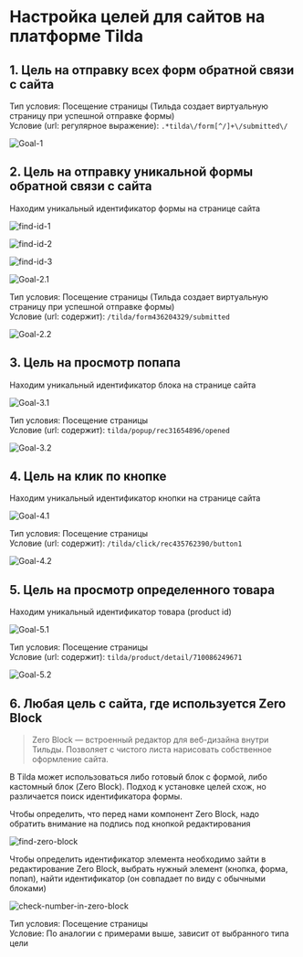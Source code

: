 # Настройка целей для сайтов на платформе Tilda  

## 1. Цель на отправку всех форм обратной связи с сайта  

Тип условия: Посещение страницы (Тильда создает виртуальную страницу при успешной отправке формы)  
Условие (url: регулярное выражение): ```.*tilda\/form[^/]+\/submitted\/```  

![Goal-1](https://github.com/belousovD/goals-on-tilda_ctx/blob/main/files/goal-1.png)  



## 2. Цель на отправку уникальной формы обратной связи с сайта  

Находим уникальный идентификатор формы на странице сайта

![find-id-1](https://github.com/belousovD/goals-on-tilda_ctx/blob/main/files/find-id-1.jpg)  

![find-id-2](https://github.com/belousovD/goals-on-tilda_ctx/blob/main/files/find-id-2.jpg)  

![find-id-3](https://github.com/belousovD/goals-on-tilda_ctx/blob/main/files/find-id-3.jpg)  

![Goal-2.1](https://github.com/belousovD/goals-on-tilda_ctx/blob/main/files/goal-2.1.png)  


Тип условия: Посещение страницы (Тильда создает виртуальную страницу при успешной отправке формы)  
Условие (url: содержит): ```/tilda/form436204329/submitted```  

![Goal-2.2](https://github.com/belousovD/goals-on-tilda_ctx/blob/main/files/goal-2.2.png)  



## 3. Цель на просмотр попапа  

Находим уникальный идентификатор блока на странице сайта  

![Goal-3.1](https://github.com/belousovD/goals-on-tilda_ctx/blob/main/files/goal-3.1.png)  

Тип условия: Посещение страницы  
Условие (url: содержит): ```tilda/popup/rec31654896/opened```  

![Goal-3.2](https://github.com/belousovD/goals-on-tilda_ctx/blob/main/files/goal-3.2.png)  



## 4. Цель на клик по кнопке  

Находим уникальный идентификатор кнопки на странице сайта  

![Goal-4.1](https://github.com/belousovD/goals-on-tilda_ctx/blob/main/files/goal-4.1.png)  

Тип условия: Посещение страницы  
Условие (url: содержит): ```/tilda/click/rec435762390/button1```  

![Goal-4.2](https://github.com/belousovD/goals-on-tilda_ctx/blob/main/files/goal-4.2.png)  



## 5. Цель на просмотр определенного товара  

Находим уникальный идентификатор товара (product id)  

![Goal-5.1](https://github.com/belousovD/goals-on-tilda_ctx/blob/main/files/goal-5.1.png)  

Тип условия: Посещение страницы  
Условие (url: содержит): ```tilda/product/detail/710086249671```  

![Goal-5.2](https://github.com/belousovD/goals-on-tilda_ctx/blob/main/files/goal-5.2.png)  

## 6. Любая цель с сайта, где используется Zero Block  

> Zero Block — встроенный редактор для веб-дизайна внутри Тильды. Позволяет с чистого листа нарисовать собственное оформление сайта.  

В Tilda может использоваться либо готовый блок с формой, либо кастомный блок (Zero Block). Подход к установке целей схож, но различается поиск идентификатора формы.  

Чтобы определить, что перед нами компонент Zero Block, надо обратить внимание на подпись под кнопкой редактирования

![find-zero-block](https://github.com/belousovD/goals-on-tilda_ctx/blob/main/files/find-zero-block.png)  


Чтобы определить идентификатор элемента необходимо зайти в редактирование Zero Block, выбрать нужный элемент (кнопка, форма, попап), найти идентификатор (он совпадает по виду с обычными блоками)

![check-number-in-zero-block](https://github.com/belousovD/goals-on-tilda_ctx/blob/main/files/check-number-in-zero-block.gif)  

Тип условия: Посещение страницы  
Условие: По аналогии с примерами выше, зависит от выбранного типа цели
